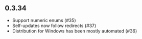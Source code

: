 ## 0.3.34

- Support numeric enums (#35)
- Self-updates now follow redirects (#37)
- Distribution for Windows has been mostly automated (#36)
